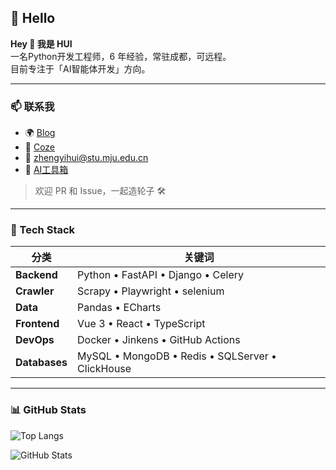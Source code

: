 ## 🙋 Hello


**Hey 👋 我是 HUI**  
一名Python开发工程师，6 年经验，常驻成都，可远程。  
目前专注于「AI智能体开发」方向。

---

### 📫 联系我

- 🌍 [Blog](https://www.cnblogs.com/HuiTurn)
- 🔅 [Coze](https://www.coze.cn/user/3481519804911177)
- 📧 zhengyihui@stu.mju.edu.cn
- 🧰 [AI工具箱](https://www.aipalnet.cn)

> 欢迎 PR 和 Issue，一起造轮子 🛠️

---

### 🚀 Tech Stack

| 分类 | 关键词 |
|---|---|
| **Backend** | Python • FastAPI • Django • Celery |
| **Crawler** | Scrapy • Playwright • selenium |
| **Data** | Pandas • ECharts |
| **Frontend** | Vue 3 • React • TypeScript |
| **DevOps** | Docker • Jinkens • GitHub Actions |
| **Databases** | MySQL • MongoDB • Redis • SQLServer • ClickHouse|

---

### 📊 GitHub Stats

![Top Langs](https://github-readme-stats.vercel.app/api/top-langs/?username=HuiTurn&layout=compact&theme=onedark)

![GitHub Stats](https://github-readme-stats.vercel.app/api?username=HuiTurn&show_icons=true&theme=onedark)


